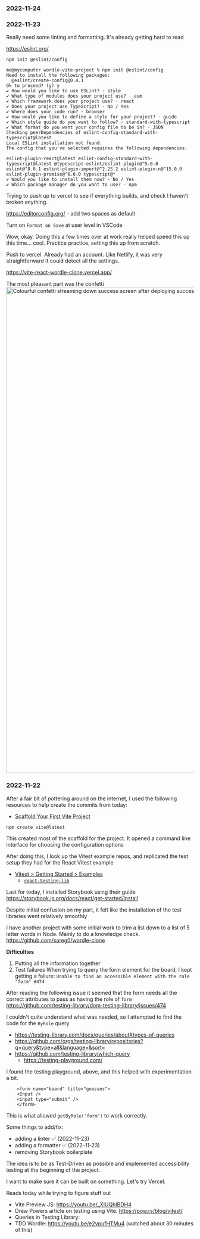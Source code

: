 ### 2022-11-24


### 2022-11-23
Really need some linting and formatting. It's already getting hard to read

https://eslint.org/

```
npm init @eslint/config
```


```
me@mycomputer wordle-vite-project % npm init @eslint/config
Need to install the following packages:
  @eslint/create-config@0.4.1
Ok to proceed? (y) y
✔ How would you like to use ESLint? · style
✔ What type of modules does your project use? · esm
✔ Which framework does your project use? · react
✔ Does your project use TypeScript? · No / Yes
✔ Where does your code run? · browser
✔ How would you like to define a style for your project? · guide
✔ Which style guide do you want to follow? · standard-with-typescript
✔ What format do you want your config file to be in? · JSON
Checking peerDependencies of eslint-config-standard-with-typescript@latest
Local ESLint installation not found.
The config that you've selected requires the following dependencies:

eslint-plugin-react@latest eslint-config-standard-with-typescript@latest @typescript-eslint/eslint-plugin@^5.0.0 eslint@^8.0.1 eslint-plugin-import@^2.25.2 eslint-plugin-n@^15.0.0 eslint-plugin-promise@^6.0.0 typescript@*
✔ Would you like to install them now? · No / Yes
✔ Which package manager do you want to use? · npm
```

Trying to push up to vercel to see if everything builds, and check
I haven't broken anything. 

https://editorconfig.org/ - add two spaces as default

Turn on `Format on Save` at user level in VSCode

Wow, okay. Doing this a few times over at work really helped speed this up this 
time... cool. Practice practice, setting this up from scratch.


Push to vercel. Already had an account. 
Like Netlify, it was very straightforward
It could detect all the settings.

https://vite-react-wordle-clone.vercel.app/

The most pleasant part was the confetti
<img width="1306" alt="Colourful confetti streaming down success screen after deploying successfully to Vercel" src="https://user-images.githubusercontent.com/1307818/203489992-8858056f-b387-4f09-a7e0-c5de830ea19f.png">


### 2022-11-22
After a fair bit of pottering around on the internet, I used the following resources to help create
the commits from today:

* [Scaffold Your First Vite Project](https://vitejs.dev/guide/#scaffolding-your-first-vite-project)
```
npm create vite@latest
```
This created most of the scaffold for the project. 
It opened a command line interface for
choosing the configuration options


After doing this, I look up the Vitest example repos, and replicated the test
setup they had for the React Vitest example

* [Vitest > Getting Started > Examples](https://vitest.dev/guide/#examples)
  * [`react-testing-lib` ](https://github.com/vitest-dev/vitest/tree/9626fdef58f1e2cd5d3a77d94194d01b3d7c1d81/examples/react-testing-lib)


Last for today, I installed Storybook using their guide https://storybook.js.org/docs/react/get-started/install

Despite initial confusion on my part,
it felt like the installation of the test libraries went relatively smoothly

I have another project with some initial work to trim a list down to a list of
5 letter words in Node. Mainly to do a knowledge check.
https://github.com/sareg0/wordle-clone



__Difficulties__
1. Putting all the information together
2. Test failures
When trying to query the form element for the board, I kept getting a failure: 
`Unable to find an accessible element with the role "form" #474`

After reading the following issue it seemed that the form needs all the
correct attributes to pass as having the role of `form`
https://github.com/testing-library/dom-testing-library/issues/474

I couldn't quite understand what was needed, so I attempted to find the 
code for the `ByRole` query

* https://testing-library.com/docs/queries/about#types-of-queries
* https://github.com/orgs/testing-library/repositories?q=query&type=all&language=&sort=
* https://github.com/testing-library/which-query
    * https://testing-playground.com/

I found the testing playground, above, and this helped with experimentation a bit. 

```
    <form name="board" title="guesses">
    <Input />
    <input type="submit" />
    </form>
```
This is what allowed `getByRole('form')` to work correctly. 


Some things to add/fix:
* adding a linter ✅ (2022-11-23)
* adding a formatter ✅ (2022-11-23)
* removing Storybook boilerplate

The idea is to be as Test-Driven as possible and implemented accessibility testing at the beginning of the project. 

I want to make sure it can be built on something. 
Let's try Vercel. 

Reads today while trying to figure stuff out
* Vite Preview JS: https://youtu.be/_XlUQhIBDH4
* Drew Powers article on testing using Vite: https://pow.rs/blog/vitest/
* Queries in Testing Library: 
* TDD Wordle: https://youtu.be/e2ypufHTMu4 (watched about 30 minutes of this)
